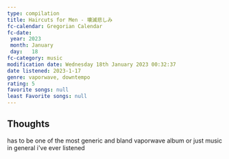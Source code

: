 ```yaml
---
type: compilation
title: Haircuts for Men - 壊滅悲しみ
fc-calendar: Gregorian Calendar
fc-date: 
 year: 2023
 month: January
 day:   18
fc-category: music
modification date: Wednesday 18th January 2023 00:32:37
date listened: 2023-1-17
genre: vaporwave, downtempo 
rating: 5
favorite songs: null
least Favorite songs: null
---
```

## Thoughts

has to be one of the most generic and bland vaporwave album or just music in general i've ever listened